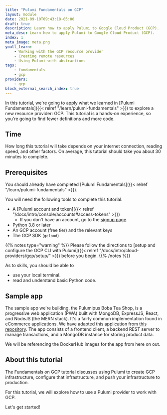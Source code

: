```yaml
---
title: "Pulumi Fundamentals on GCP"
layout: module
date: 2021-09-10T09:43:18-05:00
draft: true
description: Learn how to apply Pulumi to Google Cloud Product (GCP).
meta_desc: Learn how to apply Pulumi to Google Cloud Product (GCP).
index: 1
meta_image: meta.png
youll_learn:
    - Working with the GCP resource provider
    - Creating remote resources
    - Using Pulumi with abstractions
tags:
    - fundamentals
    - gcp
providers:
    - gcp
block_external_search_index: true
---
```


In this tutorial, we're going to apply what we learned in
[Pulumi Fundamentals]({{< relref "/learn/pulumi-fundamentals" >}}) to
explore a new resource provider: GCP. This tutorial is a hands-on experience, so
you're going to find fewer definitions and more code.

## Time

How long this tutorial will take depends on your internet connection, reading
speed, and other factors. On average, this tutorial should take you about 30
minutes to complete.

## Prerequisites

You should already have completed
[Pulumi Fundamentals]({{< relref "/learn/pulumi-fundamentals" >}}).

You will need the following tools to complete this tutorial:
- A [Pulumi account and token]({{< relref "/docs/intro/console/accounts#access-tokens" >}})
  - If you don't have an account, go to the
    [signup page](https://app.pulumi.com/signup).
- Python 3.8 or later
- An GCP account (free tier) and the relevant keys
- The GCP SDK (`gcloud`)

{{% notes type="warning" %}}
Please follow the directions to [setup and configure the GCP CLI with
Pulumi]({{< relref "/docs/intro/cloud-providers/gcp/setup/" >}}) before you
begin.
{{% /notes %}}

As to skills, you should be able to

- use your local terminal.
- read and understand basic Python code.

## Sample app

The sample app we're building, the Pulumipus Boba Tea Shop, is a progressive web
application (PWA) built with MongoDB, ExpressJS, React, and NodeJS (the MERN
stack). It's a fairly common implementation found in eCommerce applications. We
have adapted this application from
[this repository](https://github.com/shubhambattoo/shopping-cart). The app
consists of a frontend client, a backend REST server to manage transactions, and
a MongoDB instance for storing product data.

We will be referencing the DockerHub images for the app from here on out.

## About this tutorial

The Fundamentals on GCP tutorial discusses using Pulumi to create GCP
infrastructure, configure that infrastructure, and push your infrastructure to
production.

For this tutorial, we will explore how to use a Pulumi provider to work with
GCP.

Let's get started!